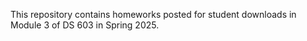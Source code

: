This repository contains homeworks posted for student downloads in Module 3 of DS 603 in Spring 2025. 
